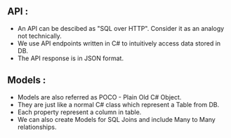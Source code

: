 ## API :

- An API can be descibed as "SQL over HTTP". Consider it as an analogy not technically.
- We use API endpoints written in C# to intuitively access data stored in DB.
- The API response is in JSON format.

## Models :

- Models are also referred as POCO - Plain Old C# Object.
- They are just like a normal C# class which represent a Table from DB.
- Each property represent a column in table.
- We can also create Models for SQL Joins and include Many to Many relationships.
